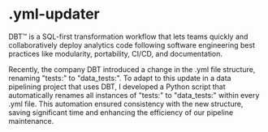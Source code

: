 # .yml-updater

DBT™ is a SQL-first transformation workflow that lets teams quickly and collaboratively deploy analytics code following software engineering best practices like modularity, portability, CI/CD, and documentation.

Recently, the company DBT introduced a change in the .yml file structure, renaming "tests:" to "data_tests:". To adapt to this update in a data pipelining project that uses DBT, I developed a Python script that automatically renames all instances of "tests:" to "data_tests:" within every .yml file. This automation ensured consistency with the new structure, saving significant time and enhancing the efficiency of our pipeline maintenance.
